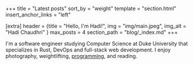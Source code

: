 +++
title = "Latest posts"
sort_by = "weight"
template = "section.html"
insert_anchor_links = "left"

[extra]
header = {title = "Hello, I'm Hadi!", img = "img/main.jpeg", img_alt = "Hadi Chaudhri" }
max_posts = 4
section_path = "blog/_index.md"
+++

I'm a software engineer studying Computer Science at Duke University that specializes in Rust, DevOps and full-stack web development. I enjoy photography, weightlifting, [programming](https://github.com/hadichaudhri), and reading.
